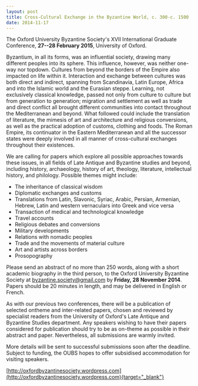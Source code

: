 ```yaml
---
layout: post
title: Cross-Cultural Exchange in the Byzantine World, c. 300-c. 1500
date: 2014-11-17
---
```


The Oxford University Byzantine Society's XVII International Graduate
Conference, **27--28 February 2015**, University of
Oxford.

Byzantium, in all its forms, was an influential
society, drawing many different peoples into its sphere. This influence,
however, was neither one-way nor topdown. Cultures from beyond the
borders of the Empire also impacted on life within it. Interaction and
exchange between cultures was both direct and indirect, spanning from
Scandinavia, Latin Europe, Africa and into the Islamic world and the
Eurasian steppe. Learning, not exclusively classical knowledge, passed
not only from culture to culture but from generation to generation;
migration and settlement as well as trade and direct conflict all
brought different communities into contact throughout the Mediterranean
and beyond. What followed could include the translation of literature,
the mimesis of art and architecture and religious conversions, as well
as the practical adoption of customs, clothing and foods. The Roman
Empire, its continuator in the Eastern Mediterranean and all the
successor states were deeply involved in all manner of cross-cultural
exchanges throughout their existences.

We are calling for
papers which explore all possible approaches towards these issues, in
all fields of Late Antique and Byzantine studies and beyond, including
history, archaeology, history of art, theology, literature, intellectual
history, and philology. Possible themes might include:


-   The inheritance of classical wisdom
-   Diplomatic exchanges and customs
-   Translations from Latin, Slavonic, Syriac, Arabic, Persian,
    Armenian, Hebrew, Latin and western vernaculars into Greek and vice
    versa
-   Transaction of medical and technological knowledge
-   Travel accounts
-   Religious debates and conversions
-   Military developments
-   Relations with nomadic peoples
-   Trade and the movements of material culture
-   Art and artists across borders
-   Prosopography


Please send an abstract of no more than 250 words, along with a
short academic biography in the third person, to the Oxford University
Byzantine Society at <byzantine.society@gmail.com> by **Friday, 28
November 2014**. Papers should be 20 minutes in length, and may be
delivered in English or French.

As with our previous two
conferences, there will be a publication of selected ontheme and
inter-related papers, chosen and reviewed by specialist readers from the
University of Oxford's Late Antique and Byzantine Studies department.
Any speakers wishing to have their papers considered for publication
should try to be as on-theme as possible in their abstract and paper.
Nevertheless, all submissions are warmly invited.

More
details will be sent to successful submissions soon after the deadline.
Subject to funding, the OUBS hopes to offer subsidised accommodation for
visiting
speakers.

[http://oxfordbyzantinesociety.wordpress.com](http://oxfordbyzantinesociety.wordpress.com){target="_blank"}
